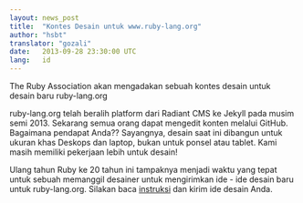 ```yaml
---
layout: news_post
title:  "Kontes Desain untuk www.ruby-lang.org"
author: "hsbt"
translator: "gozali"
date:   2013-09-28 23:30:00 UTC
lang:   id
---
```


The Ruby Association akan mengadakan sebuah kontes desain untuk desain baru
ruby-lang.org

ruby-lang.org telah beralih platform dari Radiant CMS ke Jekyll pada
musim semi 2013. Sekarang semua orang dapat mengedit konten melalui GitHub.
Bagaimana pendapat Anda?? Sayangnya, desain saat ini dibangun untuk 
ukuran khas Deskops dan laptop, bukan untuk ponsel atau tablet. Kami
masih memiliki pekerjaan lebih untuk desain!

Ulang tahun Ruby ke 20 tahun ini tampaknya menjadi waktu yang tepat
untuk sebuah memanggil desainer untuk mengirimkan ide - ide desain baru untuk 
ruby-lang.org. Silakan baca [instruksi][1] dan kirim ide desain Anda.

[1]: http://www.ruby.or.jp/en/news/20130924.html
